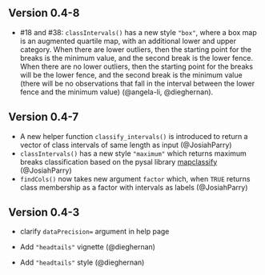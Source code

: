 ## Version 0.4-8

- #18 and #38: `classIntervals()` has a new style `"box"`, where a box map is an augmented quartile map, with an additional lower and upper category. When there are lower outliers, then the starting point for the breaks is the minimum value, and the second break is the lower fence. When there are no lower outliers, then the starting point for the breaks will be the lower fence, and the second break is the minimum value (there will be no observations that fall in the interval between the lower fence and the minimum value) (@angela-li, @dieghernan).

## Version 0.4-7

- A new helper function `classify_intervals()` is introduced to return a vector of class intervals of same length as input (@JosiahParry)
- `classIntervals()` has a new style `"maximum"` which returns maximum breaks classification based on the pysal library [mapclassify](https://pysal.org/mapclassify/index.html) (@JosiahParry)
- `findCols()` now takes new argument `factor` which, when `TRUE` returns class membership as a factor with intervals as labels (@JosiahParry)

## Version 0.4-3

- clarify `dataPrecision=` argument in help page

- Add `"headtails"` vignette (@dieghernan)

- Add `"headtails"` style (@dieghernan)